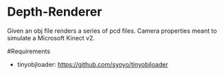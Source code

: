 # Depth-Renderer
Given an obj file renders a series of pcd files.  Camera properties meant to simulate a Microsoft Kinect v2. 

#Requirements
- tinyobjloader: https://github.com/syoyo/tinyobjloader